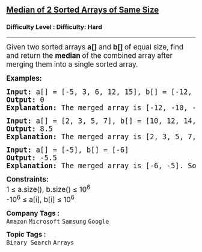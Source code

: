 <h2><a href="https://www.geeksforgeeks.org/problems/median-of-2-sorted-arrays-of-same-size/1?page=1&difficulty=Hard&status=unsolved&sortBy=submissions">Median of 2 Sorted Arrays of Same Size</a></h2><h3>Difficulty Level : Difficulty: Hard</h3><hr><div class="problems_problem_content__Xm_eO"><p><span style="font-size: 14pt;">Given two sorted arrays <strong>a[]</strong>&nbsp;and&nbsp;<strong>b[]&nbsp;</strong></span><span style="font-size: 18.6667px;">of equal size</span><span style="font-size: 14pt;">, find and return the&nbsp;</span><strong style="font-size: 14pt;">median&nbsp;</strong><span style="font-size: 14pt;">of the combined array after merging them into a single sorted array.</span></p>
<p><span style="font-size: 14pt;"><strong>Examples:</strong></span></p>
<pre><span style="font-size: 14pt;"><strong>Input: </strong>a[] = [-5, 3, 6, 12, 15], b[] = [-12, -10, -6, -3, 4]
<strong>Output: </strong>0<strong>
Explanation: </strong>The merged array is [-12, -10, -6, -5, -3, 3, 4, 6, 12, 15]. So the median of the merged array is (-3 + 3) / 2 = 0.</span></pre>
<pre><strong style="font-family: 'andale mono', monospace; font-size: 14pt;">Input: </strong><span style="font-family: 'andale mono', monospace; font-size: 14pt;">a[] = [2, 3, 5, 7], b[] = [10, 12, 14, 16]<br></span><span style="font-size: 14pt; font-family: 'andale mono', monospace;"><strong>Output: </strong>8.5<br><strong>Explanation: </strong>The merged array is [2, 3, 5, 7, 10, 12, 14, 16]. So the median of the merged array is (7 + 10) / 2 = 8.5.</span></pre>
<pre><span style="font-size: 14pt; font-family: 'andale mono', monospace;"><strong>Input: </strong>a[] = [-5], b[] = [-6]
<strong>Output: </strong>-5.5<br><strong>Explanation: </strong>The merged array is [-6, -5]. So the median of the merged array is (-6 + -5) / 2 = -5.5.<br></span></pre>
<p><span style="font-size: 14pt;"><strong>Constraints:&nbsp;</strong><br>1 ≤ a.size(), b.size() ≤ 10<sup>6<br></sup><span style="font-size: 18.6667px;">-10</span><sup>6</sup>&nbsp;≤ a[i], b[i] ≤ 10<sup>6</sup></span></p></div><p><span style=font-size:18px><strong>Company Tags : </strong><br><code>Amazon</code>&nbsp;<code>Microsoft</code>&nbsp;<code>Samsung</code>&nbsp;<code>Google</code>&nbsp;<br><p><span style=font-size:18px><strong>Topic Tags : </strong><br><code>Binary Search</code>&nbsp;<code>Arrays</code>&nbsp;